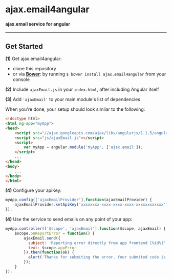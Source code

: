 # ajax.email4angular

#### ajax.email service for angular
---

## Get Started

**(1)** Get ajax.email4angular:
- clone this repository
- or via **[Bower](http://bower.io/)**: by running `$ bower install ajax.email4angular` from your console

**(2)** Include `ajaxEmail.js` in your `index.html`, after including Angular itself

**(3)** Add `'ajaxEmail'` to your main module's list of dependencies

When you're done, your setup should look similar to the following:

```html
<!doctype html>
<html ng-app="myApp">
<head>
    <script src="//ajax.googleapis.com/ajax/libs/angularjs/1.1.5/angular.min.js"></script>
    <script src="js/ajaxEmail.js"></script>
    <script>
        var myApp = angular.module('myApp', ['ajax.email']);
    </script>
    ...
</head>
<body>
    ...
</body>
</html>
```

**(4)** Configure your apiKey:

```javascript
myApp.config(['ajaxEmailProvider'],function(ajaxEmailProvider) {
	ajaxEmailProvider.setApiKey('xxxxxxxx-xxxx-xxxx-xxxx-xxxxxxxxxxxx');
});
```

**(4)** Use the service to send emails on any point of your app:

```javascript
myApp.controller(['$scope', 'ajaxEmail'],function($scope, ajaxEmail) {
	$scope.onReportError = function() {
  		ajaxEmail.send({
          subject: 'Reporting error directly from app frontend [%id%]'
          text: $scope.appError
		}).then(function(ok) {
          alert('Thanks for submiting the error. Your submited code is: ' + ok.id);
		});
	}
});
```









